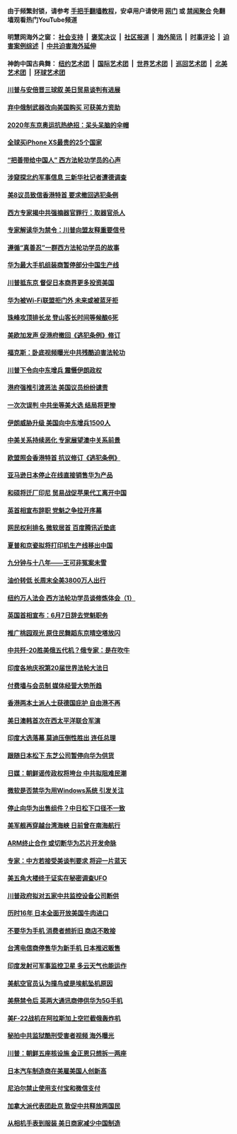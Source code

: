 #### 由于频繁封锁，请参考 [手把手翻墙教程](https://github.com/gfw-breaker/guides/wiki/)，安卓用户请使用 [网门](https://github.com/gfw-breaker/bn-android/blob/master/ogate.md?t=05261248) 或 [禁闻聚合](https://github.com/gfw-breaker/bn-android) 免翻墙观看热门YouTube频道 

#### 明慧网海外之窗：&nbsp;[社会支持](140.md?t=05261248) &nbsp;|&nbsp; [褒奖决议](282.md?t=05261248) &nbsp;|&nbsp; [社区报道](91.md?t=05261248) &nbsp;|&nbsp; [海外简讯](245.md?t=05261248) &nbsp;|&nbsp; [时事评论](251.md?t=05261248) &nbsp;|&nbsp; [迫害案例综述](328.md?t=05261248) &nbsp;|&nbsp; [中共迫害海外延伸](236.md?t=05261248) 

#### 神韵中国古典舞：&nbsp;[纽约艺术团](nf4778.md?t=05261248) &nbsp;|&nbsp; [国际艺术团](nf4780.md?t=05261248) &nbsp;|&nbsp; [世界艺术团](nf5951.md?t=05261248) &nbsp;|&nbsp; [巡回艺术团](nf4779.md?t=05261248) &nbsp;|&nbsp; [北美艺术团](nf1148019.md?t=05261248) &nbsp;|&nbsp; [环球艺术团](nf1299941.md?t=05261248)  

#### [川普与安倍晋三球叙 美日贸易谈判有进展](../pages/nsc418/n11280520.md?t=05261248) 

#### [弃中俄制武器改向美国购买 可获美方资助](../pages/nsc418/n11280416.md?t=05261248) 

#### [2020年东京奥运抗热绝招：呆头呆脑的伞帽](../pages/nsc418/n11280339.md?t=05261248) 

#### [全球买iPhone XS最贵的25个国家](../pages/nsc418/n11276304.md?t=05261248) 

#### [“把善带给中国人” 西方法轮功学员的心声](../pages/nsc418/n11279510.md?t=05261248) 

#### [涉窥探北约军事信息 三新华社记者遭德调查](../pages/nsc418/n11280264.md?t=05261248) 

#### [美8议员致信香港特首 要求撤回逃犯条例](../pages/nsc418/n11280220.md?t=05261248) 

#### [西方专家揭中共强摘器官罪行：取器官杀人](../pages/nsc418/n11279521.md?t=05261248) 

#### [专家解读华为禁令：川普向盟友释重要信号](../pages/nsc418/n11279705.md?t=05261248) 

#### [遵循“真善忍”一群西方法轮功学员的故事](../pages/nsc418/n11277111.md?t=05261248) 

#### [华为最大手机组装商暂停部分中国生产线](../pages/nsc418/n11279669.md?t=05261248) 

#### [川普抵东京 督促日本商界更多投资美国](../pages/nsc418/n11279517.md?t=05261248) 

#### [华为被Wi-Fi联盟拒门外 未来或被蓝牙拒](../pages/nsc418/n11279389.md?t=05261248) 

#### [珠峰攻顶排长龙 登山客长时间等候酿6死](../pages/nsc418/n11278665.md?t=05261248) 

#### [美欧加发声 促港府撤回《逃犯条例》修订](../pages/nsc418/n11278616.md?t=05261248) 

#### [福克斯：卧底视频曝光中共残酷迫害法轮功](../pages/nsc418/n11278026.md?t=05261248) 

#### [川普下令向中东增兵 震慑伊朗政权](../pages/nsc418/n11278852.md?t=05261248) 

#### [港府强推引渡恶法 美国议员纷纷谴责](../pages/nsc418/n11278621.md?t=05261248) 

#### [一次次误判 中共坐等美大选 结局将更惨](../pages/nsc418/n11278525.md?t=05261248) 

#### [伊朗威胁升级 美国向中东增兵1500人](../pages/nsc418/n11278335.md?t=05261248) 

#### [中美关系持续恶化 专家展望澳中关系前景](../pages/nsc418/n11277940.md?t=05261248) 

#### [欧盟照会香港特首 抗议修订《逃犯条例》](../pages/nsc418/n11278410.md?t=05261248) 

#### [亚马逊日本停止在线直接销售华为产品](../pages/nsc418/n11278196.md?t=05261248) 

#### [和硕将迁厂印尼 贸易战促苹果代工离开中国](../pages/nsc418/n11277878.md?t=05261248) 

#### [英首相宣布辞职 党魁之争拉开序幕](../pages/nsc418/n11277856.md?t=05261248) 

#### [网民权利排名 微软居首 百度腾讯近垫底](../pages/nsc418/n11277875.md?t=05261248) 

#### [夏普和京瓷拟将打印机生产线移出中国](../pages/nsc418/n11277782.md?t=05261248) 

#### [九分钟与十八年――王可非冤案未雪](../pages/nsc418/n11277703.md?t=05261248) 

#### [油价转低 长周末全美3800万人出行](../pages/nsc418/n11277744.md?t=05261248) 

#### [纽约万人法会 西方法轮功学员谈修炼体会（1）](../pages/nsc418/n11274848.md?t=05261248) 

#### [英国首相宣布：6月7日辞去党魁职务](../pages/nsc418/n11277280.md?t=05261248) 

#### [推广桃园观光 原住民舞蹈东京晴空塔放闪](../pages/nsc418/n11276806.md?t=05261248) 

#### [中共歼-20胜美俄五代机？俄专家：是在吹牛](../pages/nsc418/n11275750.md?t=05261248) 

#### [印度各地庆祝第20届世界法轮大法日](../pages/nsc418/n11275496.md?t=05261248) 

#### [付费墙与会员制 媒体经营大势所趋](../pages/nsc418/n11273769.md?t=05261248) 

#### [香港两本土派人士获德国庇护 自由港不再](../pages/nsc418/n11273685.md?t=05261248) 

#### [美日澳韩首次在西太平洋联合军演](../pages/nsc418/n11275307.md?t=05261248) 

#### [印度大选落幕 莫迪压倒性胜出 连任总理](../pages/nsc418/n11275261.md?t=05261248) 

#### [跟随日本松下 东芝公司暂停向华为供货](../pages/nsc418/n11274937.md?t=05261248) 

#### [日媒：朝鲜谣传政权将垮台 中共拟阻难民潮](../pages/nsc418/n11274639.md?t=05261248) 

#### [微软是否禁华为用Windows系统 引发关注](../pages/nsc418/n11274088.md?t=05261248) 

#### [停止向华为出售组件？中日松下口径不一致](../pages/nsc418/n11274010.md?t=05261248) 

#### [美军舰再穿越台湾海峡 日前曾在南海航行](../pages/nsc418/n11274189.md?t=05261248) 

#### [ARM终止合作 或切断华为芯片开发命脉](../pages/nsc418/n11273832.md?t=05261248) 

#### [专家：中方若接受美谈判要求 将迎一片蓝天](../pages/nsc418/n11273453.md?t=05261248) 

#### [美五角大楼终于证实在秘密调查UFO](../pages/nsc418/n11273143.md?t=05261248) 

#### [川普政府拟对五家中共监控设备公司断供](../pages/nsc418/n11273182.md?t=05261248) 

#### [历时16年 日本全面开放美国牛肉进口](../pages/nsc418/n11273108.md?t=05261248) 

#### [不要华为手机 消费者想折旧 商店不敢接](../pages/nsc418/n11273119.md?t=05261248) 

#### [台湾电信商停售华为新手机 日本推迟贩售](../pages/nsc418/n11272984.md?t=05261248) 

#### [印度发射可军事监控卫星 多云天气也能运作](../pages/nsc418/n11272909.md?t=05261248) 

#### [美航空官员认为撞鸟或是埃航坠机原因](../pages/nsc418/n11272899.md?t=05261248) 

#### [美祭禁令后 英两大通讯商停供华为5G手机](../pages/nsc418/n11272891.md?t=05261248) 

#### [美F-22战机在阿拉斯加上空拦截俄轰炸机](../pages/nsc418/n11272579.md?t=05261248) 

#### [秘拍中共监狱酷刑受害者视频 海外曝光](../pages/nsc418/n11272064.md?t=05261248) 

#### [川普：朝鲜五座核设施 金正恩只想拆一两座](../pages/nsc418/n11272492.md?t=05261248) 

#### [日本汽车制造商在美雇美国人创新高](../pages/nsc418/n11271209.md?t=05261248) 

#### [尼泊尔禁止使用支付宝和微信支付](../pages/nsc418/n11271053.md?t=05261248) 

#### [加拿大派代表团赴京 敦促中共释放两国民](../pages/nsc418/n11270980.md?t=05261248) 

#### [从相机手表到服装 美日商家减少中国制造](../pages/nsc418/n11269243.md?t=05261248) 

